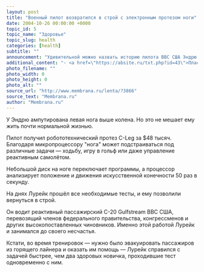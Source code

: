 ```yaml
---
layout: post
title: "Военный пилот возвратился в строй с электронным протезом ноги"
date: 2004-10-26 00:00:00 +0000
topic_id: 5
topic_name: "Здоровье"
topic_slug: health
categories: [health]
subtitle: ""
announcement: "Удивительной можно назвать историю пилота ВВС США Эндрю Лурейка (Andrew Lourake), который потерял ногу в 1998 году, разбившись на мотоцикле. На днях пилот вновь вернулся в строй."
additional_content: "- <a href=\"https://absite.ru/txt.php?id=43\">Пластиковое сердце будет жить</a>"
photo_filename: ""
photo_width: 0
photo_height: 0
photo_alt: ""
source_url: "http://www.membrana.ru/lenta/?3866"
source_text: "Membrana.ru"
author: "Membrana.ru"
---
```

У Эндрю ампутирована левая нога выше колена. Но это не мешает ему жить почти нормальной жизнью.

Пилот получил робототехнический протез C-Leg за $48 тысяч. Благодаря микропроцессору "нога" может подстраиваться под различные задачи — ходьбу, игру в гольф или даже управление реактивным самолётом.

Небольшой диск на ноге переключает программы, а процессор анализирует положение и движения искусственной конечности 50 раз в секунду.

На днях Лурейк прошёл все необходимые тесты, и ему позволили вернуться в строй. 

Он водит реактивный пассажирский C-20 Gulfstream ВВС США, перевозящий членов федерального правительства, конгрессменов и других высокопоставленных чиновников. Именно этой работой Лурейк и занимался до своего несчастья.

Кстати, во время тренировок — нужно было эвакуировать пассажиров из горящего лайнера и оказать им помощь — Лурейк справился с задачей быстрее, чем два здоровых новичка, проходившие тест одновременно с ним.
